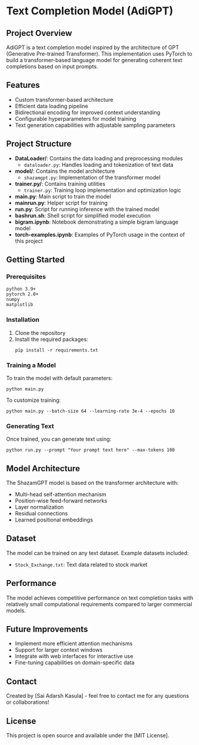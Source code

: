 # Text Completion Model (AdiGPT)

## Project Overview
AdiGPT is a text completion model inspired by the architecture of GPT (Generative Pre-trained Transformer). This implementation uses PyTorch to build a transformer-based language model for generating coherent text completions based on input prompts.

## Features
- Custom transformer-based architecture
- Efficient data loading pipeline
- Bidirectional encoding for improved context understanding
- Configurable hyperparameters for model training
- Text generation capabilities with adjustable sampling parameters

## Project Structure
- **DataLoader/**: Contains the data loading and preprocessing modules
  - `dataloader.py`: Handles loading and tokenization of text data
- **model/**: Contains the model architecture
  - `shazamgpt.py`: Implementation of the transformer model
- **trainer.py/**: Contains training utilities
  - `trainer.py`: Training loop implementation and optimization logic
- **main.py**: Main script to train the model
- **mainrun.py**: Helper script for training
- **run.py**: Script for running inference with the trained model
- **bashrun.sh**: Shell script for simplified model execution
- **bigram.ipynb**: Notebook demonstrating a simple bigram language model
- **torch-examples.ipynb**: Examples of PyTorch usage in the context of this project

## Getting Started

### Prerequisites
```
python 3.9+
pytorch 2.0+
numpy
matplotlib
```

### Installation
1. Clone the repository
2. Install the required packages:
   ```
   pip install -r requirements.txt
   ```

### Training a Model
To train the model with default parameters:
```
python main.py
```

To customize training:
```
python main.py --batch-size 64 --learning-rate 3e-4 --epochs 10
```

### Generating Text
Once trained, you can generate text using:
```
python run.py --prompt "Your prompt text here" --max-tokens 100
```

## Model Architecture
The ShazamGPT model is based on the transformer architecture with:
- Multi-head self-attention mechanism
- Position-wise feed-forward networks
- Layer normalization
- Residual connections
- Learned positional embeddings

## Dataset
The model can be trained on any text dataset. Example datasets included:
- `Stock_Exchange.txt`: Text data related to stock market

## Performance
The model achieves competitive performance on text completion tasks with relatively small computational requirements compared to larger commercial models.

## Future Improvements
- Implement more efficient attention mechanisms
- Support for larger context windows
- Integrate with web interfaces for interactive use
- Fine-tuning capabilities on domain-specific data

## Contact
Created by [Sai Adarsh Kasula] - feel free to contact me for any questions or collaborations!

## License
This project is open source and available under the [MIT License].
